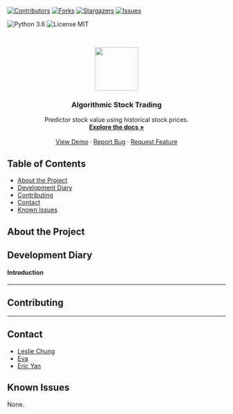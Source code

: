 [![Contributors][contributors-shield]][contributors-url]
[![Forks][forks-shield]][forks-url]
[![Stargazers][stars-shield]][stars-url]
[![Issues][issues-shield]][issues-url]

![Python 3.6](https://img.shields.io/badge/python-3.6-green.svg?style=plastic)
![License MIT](https://img.shields.io/badge/license-MIT-green.svg?style=plastic)

<br />
<p align="center">
  <a href="https://github.com/hklchung/AlgorithmicStockTrading">
    <img src="https://thumbs.gfycat.com/EuphoricIcyAmericanshorthair-size_restricted.gif" height="100">
  </a>

  <h3 align="center">Algorithmic Stock Trading</h3>

  </p>
</p>

<p align="center">
  Predictor stock value using historical stock prices.
    <br />
    <a href="https://github.com/hklchung/StockPricePredictor"><strong>Explore the docs »</strong></a>
    <br />
    <br />
    <a href="https://github.com/hklchung/StockPricePredictor">View Demo</a>
    ·
    <a href="https://github.com/hklchung/StockPricePredictor/issues">Report Bug</a>
    ·
    <a href="https://github.com/hklchung/StockPricePredictor/issues">Request Feature</a>
  </p>
</p>

<!-- TABLE OF CONTENTS -->
## Table of Contents

* [About the Project](#about-the-project)
* [Development Diary](#development-diary)
* [Contributing](#contributing)
* [Contact](#contact)
* [Known Issues](#known-issues)

<!-- ABOUT THE PROJECT -->

## About the Project

<!-- DEVELOPMENT DIARY-->

## Development Diary
#### Introduction
---

<!--CONTRIBUTING-->

## Contributing
---

<!-- CONTACT -->

## Contact
* [Leslie Chung](https://github.com/hklchung)
* [Eva](https://github.com/jumajuma265)
* [Eric Yan](https://github.com/unsweric)

<!-- KNOWN ISSUES -->

## Known Issues
None.


<!-- MARKDOWN LINKS & IMAGES -->
<!-- https://www.markdownguide.org/basic-syntax/#reference-style-links -->
[contributors-shield]: https://img.shields.io/github/contributors/hklchung/AlgorithmicStockTrading.svg?style=flat-square
[contributors-url]: https://github.com/hklchung/AlgorithmicStockTrading/graphs/contributors
[forks-shield]: https://img.shields.io/github/forks/hklchung/AlgorithmicStockTrading.svg?style=flat-square
[forks-url]: https://github.com/hklchung/AlgorithmicStockTrading/network/members
[stars-shield]: https://img.shields.io/github/stars/hklchung/AlgorithmicStockTrading.svg?style=flat-square
[stars-url]: https://github.com/hklchung/AlgorithmicStockTrading/stargazers
[issues-shield]: https://img.shields.io/github/issues/hklchung/AlgorithmicStockTrading.svg?style=flat-square
[issues-url]: https://github.com/hklchung/AlgorithmicStockTrading/issues
